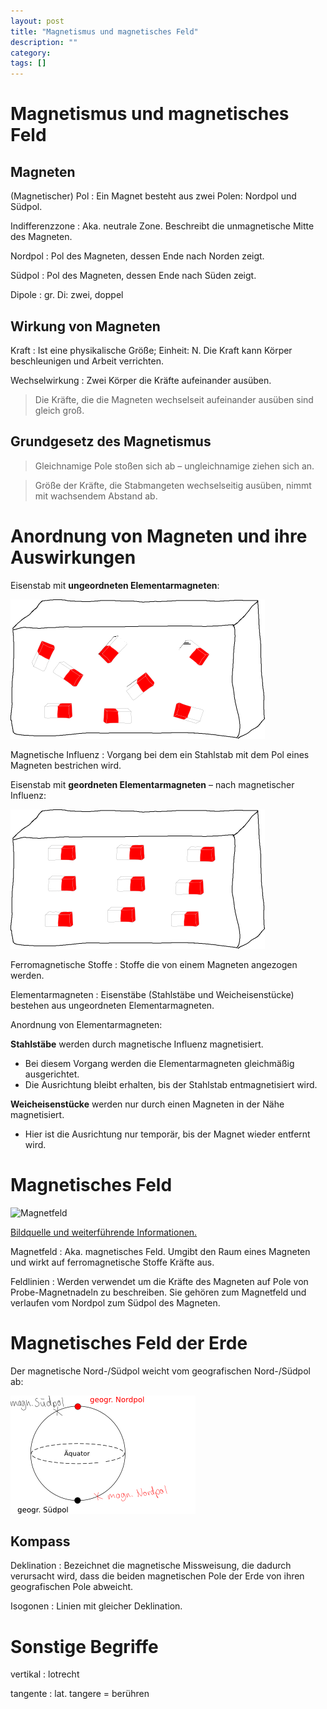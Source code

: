 ```yaml
---
layout: post
title: "Magnetismus und magnetisches Feld"
description: ""
category: 
tags: []
---
```


# Magnetismus und magnetisches Feld

## Magneten

(Magnetischer) Pol
: Ein Magnet besteht aus zwei Polen: Nordpol und Südpol.

Indifferenzzone
: Aka. neutrale Zone. Beschreibt die unmagnetische Mitte des Magneten.

Nordpol
: Pol des Magneten, dessen Ende nach Norden zeigt.

Südpol
: Pol des Magneten, dessen Ende nach Süden zeigt.

Dipole
: gr. Di: zwei, doppel

## Wirkung von Magneten

Kraft
: Ist eine physikalische Größe; Einheit: N. Die Kraft kann Körper beschleunigen
und Arbeit verrichten.

Wechselwirkung
: Zwei Körper die Kräfte aufeinander ausüben.

> Die Kräfte, die die Magneten wechselseit aufeinander ausüben sind gleich groß.

## Grundgesetz des Magnetismus

> Gleichnamige Pole stoßen sich ab – ungleichnamige ziehen sich an.

> Größe der Kräfte, die Stabmangeten wechselseitig ausüben, nimmt mit wachsendem
> Abstand ab.

# Anordnung von Magneten und ihre Auswirkungen

Eisenstab mit **ungeordneten Elementarmagneten**:

![Eisenstab mit ungeordneten Elementarmagneten](/img/elementarmagnete-ungeordnet.png)

Magnetische Influenz
: Vorgang bei dem ein Stahlstab mit dem Pol eines Magneten bestrichen wird.

Eisenstab mit **geordneten Elementarmagneten** – nach magnetischer Influenz:

![Eisenstab mit geordneten Elementarmagneten](/img/elementarmagnete-geordnet.png)

Ferromagnetische Stoffe
: Stoffe die von einem Magneten angezogen werden.

Elementarmagneten
: Eisenstäbe (Stahlstäbe und Weicheisenstücke) bestehen aus ungeordneten
Elementarmagneten.

Anordnung von Elementarmagneten:

**Stahlstäbe** werden durch magnetische Influenz magnetisiert.

* Bei diesem Vorgang werden die Elementarmagneten gleichmäßig ausgerichtet.
* Die Ausrichtung bleibt erhalten, bis der Stahlstab entmagnetisiert wird.

**Weicheisenstücke** werden nur durch einen Magneten in der Nähe magnetisiert.

* Hier ist die Ausrichtung nur temporär, bis der Magnet wieder entfernt wird.

# Magnetisches Feld

![Magnetfeld](http://upload.wikimedia.org/wikipedia/commons/0/0c/VFPt_cylindrical_magnet_thumb.svg)

[Bildquelle und weiterführende Informationen.](http://de.wikipedia.org/wiki/Magnetfeld)

Magnetfeld
: Aka. magnetisches Feld. Umgibt den Raum eines Magneten und wirkt auf
ferromagnetische Stoffe Kräfte aus.

Feldlinien
: Werden verwendet um die Kräfte des Magneten auf Pole von Probe-Magnetnadeln zu
beschreiben. Sie gehören zum Magnetfeld und verlaufen vom Nordpol zum Südpol des
Magneten.

# Magnetisches Feld der Erde

Der magnetische Nord-/Südpol weicht vom geografischen Nord-/Südpol ab:

![Magnetischer und geografischen Nordpol](/img/geogr-magn-nordpol.png)

## Kompass

Deklination
: Bezeichnet die magnetische Missweisung, die dadurch verursacht wird, dass die
beiden magnetischen Pole der Erde von ihren geografischen Pole abweicht.

Isogonen
: Linien mit gleicher Deklination.

# Sonstige Begriffe

vertikal
: lotrecht

tangente
: lat. tangere = berühren
